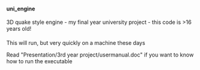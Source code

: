 #### uni_engine
3D quake style engine - my final year university project - this code is >16 years old!

#### 
This will run, but very quickly on a machine these days 

Read "Presentation/3rd year project/usermanual.doc" if you want to know how to run the executable
